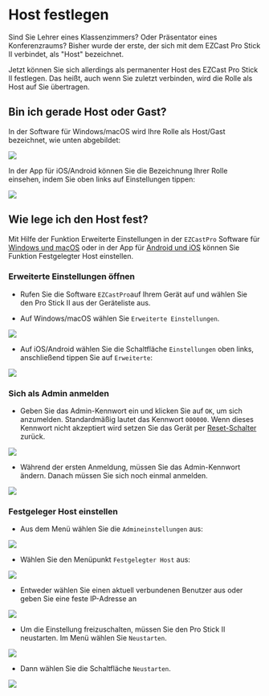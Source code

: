 # Host festlegen

Sind Sie Lehrer eines Klassenzimmers? Oder Präsentator eines Konferenzraums? Bisher wurde der erste, der sich mit dem EZCast Pro Stick II verbindet, als "Host" bezeichnet.

Jetzt können Sie sich allerdings als permanenter Host des EZCast Pro Stick II festlegen. Das heißt, auch wenn Sie zuletzt verbinden, wird die Rolle als Host auf Sie übertragen.

## Bin ich gerade Host oder Gast?

In der Software für Windows/macOS wird Ihre Rolle als Host/Gast bezeichnet, wie unten abgebildet:

![](/assets/img/AppRolle-Host.png)

In der App für iOS/Android können Sie die Bezeichnung Ihrer Rolle einsehen, indem Sie oben links auf Einstellungen tippen:

![](/assets/img/App-IosAndroidHost.png)

## Wie lege ich den Host fest?

Mit Hilfe der Funktion Erweiterte Einstellungen in der `EZCastPro` Software für [Windows und macOS](quickstart.md#InstallSoftware) oder in der App für [Android und iOS](quickstart.md#InstallApp) können Sie Funktion Festgelegter Host einstellen.

### Erweiterte Einstellungen öffnen

* Rufen Sie die Software `EZCastPro`auf Ihrem Gerät auf und wählen Sie den Pro Stick II aus der Geräteliste aus.

* Auf Windows/macOS wählen Sie `Erweiterte Einstellungen`.

![](/assets/img/Win-App-Advanced-Settings.png)

* Auf iOS/Android wählen Sie die Schaltfläche `Einstellungen` oben links, anschließend tippen Sie auf `Erweiterte`:

![](/assets/img/iOS_adv-settings.png)

### Sich als Admin anmelden

* Geben Sie das Admin-Kennwort ein und klicken Sie auf `OK`, um sich anzumelden. Standardmäßig lautet das Kennwort `000000`. Wenn dieses Kennwort nicht akzeptiert wird setzen Sie das Gerät per [Reset-Schalter](reset.md#zurücksetzen-per-reset-schalter) zurück.

![](/assets/img/EZCastII_Login.png)

* Während der ersten Anmeldung, müssen Sie das Admin-Kennwort ändern. Danach müssen Sie sich noch einmal anmelden.

![](/assets/img/new_password.png)

### Festgeleger Host einstellen

* Aus dem Menü wählen Sie die `Admineinstellungen` aus:

![](/assets/img/ezcastpro.II.select.admineinstellungen.png)

* Wählen Sie den Menüpunkt `Festgelegter Host` aus:

![](/assets/img/ezcastpro.II.admineinstellungen.fixedhost.png)

* Entweder wählen Sie einen aktuell verbundenen Benutzer aus oder geben Sie eine feste IP-Adresse an

![](/assets/img/ProIIStick_Fixedhost.Select.png)

* Um die Einstellung freizuschalten, müssen Sie den Pro Stick II neustarten. Im Menü wählen Sie `Neustarten`.

![](/assets/img/prostickII_menu.neustart.png)

* Dann wählen Sie die Schaltfläche `Neustarten`.

![](/assets/img/restart.jpg)

